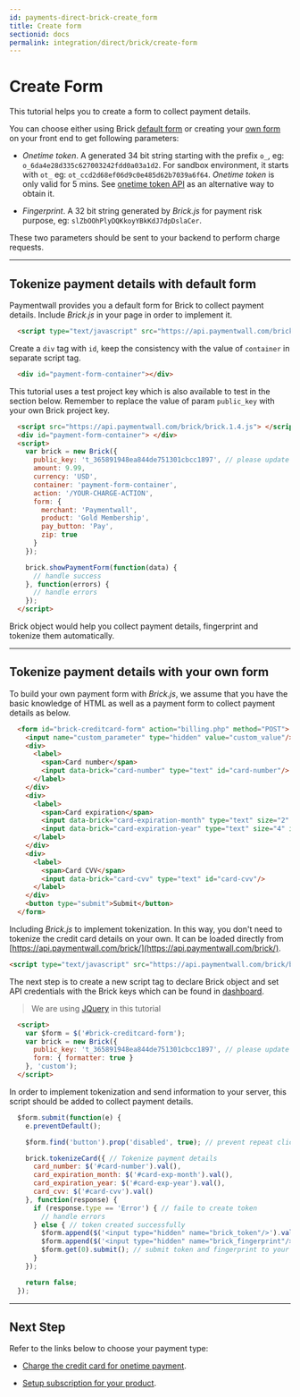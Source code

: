 ```yaml
---
id: payments-direct-brick-create_form
title: Create form
sectionid: docs
permalink: integration/direct/brick/create-form
---
```


# Create Form

This tutorial helps you to create a form to collect payment details. 

You can choose either using Brick [default form](#tokenize-payment-details-with-default-form) or creating your [own form](#tokenize-payment-details-with-your-own-form) on your front end to get following parameters:

* *Onetime token*. A generated 34 bit string starting with the prefix ```o_```, eg: ```o_6da4e28d335c627003242fdd0a03a1d2```. For sandbox environment, it starts with ```ot_``` eg: ```ot_ccd2d68ef06d9c0e485d62b7039a6f64```.  *Onetime token* is only valid for 5 mins. See [onetime token API](/apis#section-brick-onetime_token) as an alternative way to obtain it.

* *Fingerprint*. A 32 bit string generated by *Brick.js* for payment risk purpose, eg: ```slZbOOhPlyDQKkoyYBkKdJ7dpDslaCer```.

These two parameters should be sent to your backend to perform charge requests.

***

## Tokenize payment details with default form
Paymentwall provides you a default form for Brick to collect payment details. Include *Brick.js* in your page in order to implement it.

```html
  <script type="text/javascript" src="https://api.paymentwall.com/brick/brick.1.4.js"></script>
```

Create a ```div``` tag with ```id```, keep the consistency with the value of ```container``` in separate script tag.  

```html
  <div id="payment-form-container"></div>
```

This tutorial uses a test project key which is also available to test in the section below. Remember to replace the value of param ```public_key``` with your own Brick project key.

```html
  <script src="https://api.paymentwall.com/brick/brick.1.4.js"> </script>
  <div id="payment-form-container"> </div>
  <script>
    var brick = new Brick({
      public_key: 't_365891948ea844de751301cbcc1897', // please update it to Brick live key before launch your project
      amount: 9.99,
      currency: 'USD',
      container: 'payment-form-container',
      action: '/YOUR-CHARGE-ACTION',
      form: {
        merchant: 'Paymentwall',
        product: 'Gold Membership',
        pay_button: 'Pay',
        zip: true
      }
    });

    brick.showPaymentForm(function(data) {
      // handle success
    }, function(errors) {
      // handle errors
    });
  </script>
```

Brick object would help you collect payment details, fingerprint and tokenize them automatically. 

***

## Tokenize payment details with your own form

To build your own payment form with *Brick.js*, we assume that you have the basic knowledge of HTML as well as a payment form to collect payment details as below.

```html
  <form id="brick-creditcard-form" action="billing.php" method="POST">
    <input name="custom_parameter" type="hidden" value="custom_value"/>
    <div>
      <label>
        <span>Card number</span>
        <input data-brick="card-number" type="text" id="card-number"/>
      </label>
    </div>
    <div>
      <label>
        <span>Card expiration</span>
        <input data-brick="card-expiration-month" type="text" size="2" id="card-exp-month"/> /
        <input data-brick="card-expiration-year" type="text" size="4" id="card-exp-year"/>
      </label>
    </div>
    <div>
      <label>
        <span>Card CVV</span>
        <input data-brick="card-cvv" type="text" id="card-cvv"/>
      </label>
    </div>
    <button type="submit">Submit</button>
  </form>
```

Including *Brick.js* to implement tokenization. In this way, you don't need to tokenize the credit card details on your own. It can  be loaded directly from [https://api.paymentwall.com/brick/](https://api.paymentwall.com/brick/).

```html
<script type="text/javascript" src="https://api.paymentwall.com/brick/brick.1.4.js"></script>
```

The next step is to create a new script tag to declare Brick object and set API credentials with the Brick keys which can be found in [dashboard](https://api.paymentwall.com/developers/applications).

> We are using [JQuery](https://jquery.com/) in this tutorial

```html
  <script>
    var $form = $('#brick-creditcard-form');
    var brick = new Brick({
      public_key: 't_365891948ea844de751301cbcc1897', // please update it to Brick live key before launch your project
      form: { formatter: true }
    }, 'custom');
  </script>
```

In order to implement tokenization and send information to your server, this script should be added to collect payment details.  

```javascript
  $form.submit(function(e) {
    e.preventDefault();

    $form.find('button').prop('disabled', true); // prevent repeat click

    brick.tokenizeCard({ // Tokenize payment details
      card_number: $('#card-number').val(),
      card_expiration_month: $('#card-exp-month').val(),
      card_expiration_year: $('#card-exp-year').val(),
      card_cvv: $('#card-cvv').val()
    }, function(response) {
      if (response.type == 'Error') { // faile to create token
        // handle errors
      } else { // token created successfully
        $form.append($('<input type="hidden" name="brick_token"/>').val(response.token));
        $form.append($('<input type="hidden" name="brick_fingerprint"/>').val(Brick.getFingerprint()));
        $form.get(0).submit(); // submit token and fingerprint to your server
      }
    });

    return false;
  });
```

***

## Next Step

Refer to the links below to choose your payment type:

* [Charge the credit card for onetime payment](/integration/direct/brick/charge).

* [Setup subscription for your product](/integration/direct/brick/subscription).